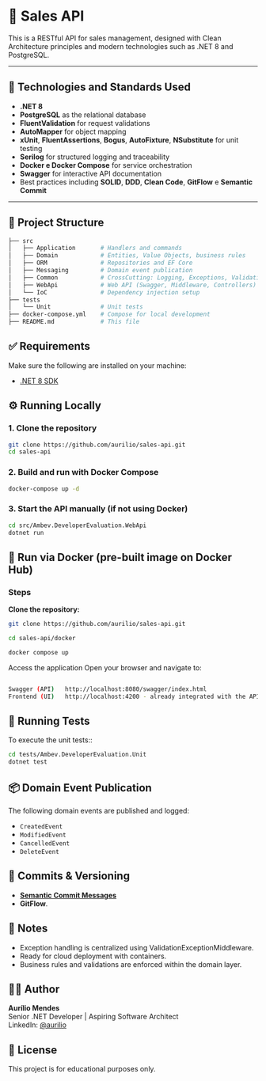 # 🛒 Sales API

This is a RESTful API for sales management, designed with Clean Architecture principles and modern technologies such as .NET 8 and PostgreSQL.

---

## 🚀 Technologies and Standards Used

- **.NET 8**
- **PostgreSQL** as the relational database
- **FluentValidation** for request validations
- **AutoMapper** for object mapping
- **xUnit**, **FluentAssertions**, **Bogus**, **AutoFixture**, **NSubstitute** for unit testing
- **Serilog** for structured logging and traceability
- **Docker e Docker Compose**  for service orchestration
- **Swagger** for interactive API documentation
- Best practices including **SOLID**, **DDD**, **Clean Code**, **GitFlow** e **Semantic Commit**

---


## 🧱 Project Structure

```bash
├── src
│   ├── Application       # Handlers and commands
│   ├── Domain            # Entities, Value Objects, business rules
│   ├── ORM               # Repositories and EF Core
│   ├── Messaging         # Domain event publication
│   ├── Common            # CrossCutting: Logging, Exceptions, Validations
│   ├── WebApi            # Web API (Swagger, Middleware, Controllers)
│   └── IoC               # Dependency injection setup
├── tests
│   └── Unit              # Unit tests
├── docker-compose.yml    # Compose for local development
├── README.md             # This file

```

## ✅ Requirements

Make sure the following are installed on your machine:

- [.NET 8 SDK](https://dotnet.microsoft.com/en-us/download/dotnet/8.0)


## ⚙️ Running Locally

### 1. Clone the repository
```bash
git clone https://github.com/aurilio/sales-api.git
cd sales-api
```

### 2. Build and run with Docker Compose

```bash
docker-compose up -d
```

### 3. Start the API manually (if not using Docker)
```bash
cd src/Ambev.DeveloperEvaluation.WebApi
dotnet run
```

## 🐳 Run via Docker (pre-built image on Docker Hub)

### Steps

**Clone the repository:**

```bash
git clone https://github.com/aurilio/sales-api.git

cd sales-api/docker

docker compose up
```

Access the application
Open your browser and navigate to:

```bash

Swagger (API)	http://localhost:8080/swagger/index.html
Frontend (UI)	http://localhost:4200 - already integrated with the API

```


## 🧪 Running Tests

To execute the unit tests::

```bash
cd tests/Ambev.DeveloperEvaluation.Unit
dotnet test

```


## 📦 Domain Event Publication

The following domain events are published and logged:

- `CreatedEvent`
- `ModifiedEvent`
- `CancelledEvent`
- `DeleteEvent`


## 📝 Commits & Versioning

- **[Semantic Commit Messages](https://www.conventionalcommits.org/en/v1.0.0/)**
- **GitFlow**.


## 📌 Notes

- Exception handling is centralized using ValidationExceptionMiddleware.
- Ready for cloud deployment with containers.
- Business rules and validations are enforced within the domain layer.

## 👨‍💻 Author

**Aurílio Mendes**  
Senior .NET Developer | Aspiring Software Architect   
LinkedIn: [@aurilio](https://www.linkedin.com/in/auriliomendes/)


## 📃 License

This project is for educational purposes only.

